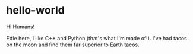 # hello-world

Hi Humans!

Ettie here, I like C++ and Python (that's what I'm made of!).
I've had tacos on the moon and find them far superior to Earth tacos.
